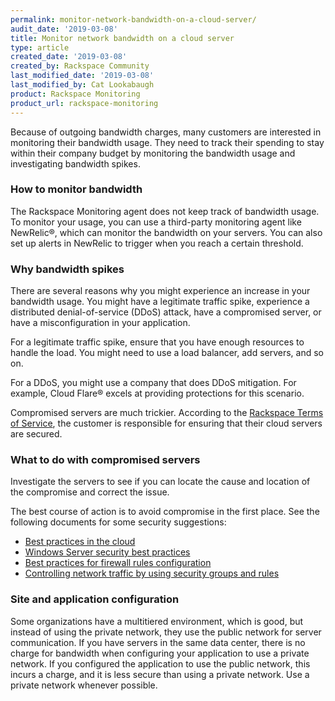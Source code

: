 ```yaml
---
permalink: monitor-network-bandwidth-on-a-cloud-server/
audit_date: '2019-03-08'
title: Monitor network bandwidth on a cloud server
type: article
created_date: '2019-03-08'
created_by: Rackspace Community
last_modified_date: '2019-03-08'
last_modified_by: Cat Lookabaugh
product: Rackspace Monitoring
product_url: rackspace-monitoring
---
```


Because of outgoing bandwidth charges, many customers are interested in
monitoring their bandwidth usage. They need to track their spending to stay
within their company budget by monitoring the bandwidth usage and investigating
bandwidth spikes.

### How to monitor bandwidth

The Rackspace Monitoring agent does not keep track of bandwidth usage. To
monitor your usage, you can use a third-party monitoring agent like NewRelic&reg;,
which can monitor the bandwidth on your servers. You can also set up alerts in
NewRelic to trigger when you reach a certain threshold.

### Why bandwidth spikes

There are several reasons why you might experience an increase in your bandwidth
usage. You might have a legitimate traffic spike, experience a distributed
denial-of-service (DDoS) attack, have a compromised server, or have a
misconfiguration in your application.

For a legitimate traffic spike, ensure that you have enough resources to handle
the load. You might need to use a load balancer, add servers, and so on.

For a DDoS, you might use a company that does DDoS mitigation. For example,
Cloud Flare&reg; excels at providing protections for this scenario.

Compromised servers are much trickier. According to the
[Rackspace Terms of Service](https://support.rackspace.com/support/how-to/terms-of-service/),
the customer is responsible for ensuring that their cloud servers are secured.

### What to do with compromised servers

Investigate the servers to see if you can locate the cause and location of the
compromise and correct the issue.

The best course of action is to avoid compromise in the first place. See
the following documents for some security suggestions:

- [Best practices in the cloud](https://docs.rackspace.com/docs/user-guides/infrastructure/cloud-ops/bestpractice/)
- [Windows Server security best practices](https://support.rackspace.com/support/how-to/windows-server-security-best-practices/)
- [Best practices for firewall rules configuration](https://support.rackspace.com/support/how-to/best-practices-for-firewall-rules-configuration/)
- [Controlling network traffic by using security groups and rules](https://docs.rackspace.com/docs/cloud-networks/v2/getting-started/controlling-network-access/security-groups/)

### Site and application configuration

Some organizations have a multitiered environment, which is good, but instead
of using the private network, they use the public network for server communication.
If you have servers in the same data center, there is no charge for bandwidth
when configuring your application to use a private network. If you configured
the application to use the public network, this incurs a charge, and it is less
secure than using a private network.  Use a private network whenever possible.
